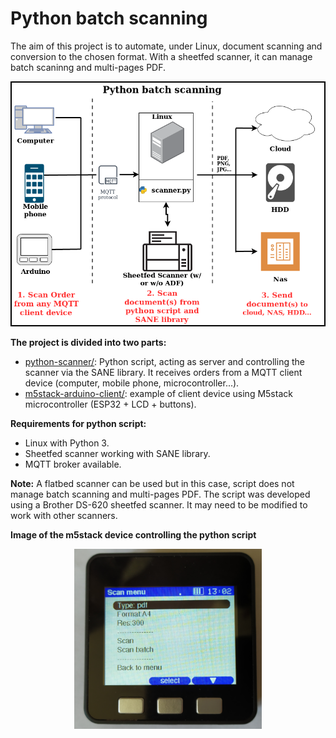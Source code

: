 # Python batch scanning

The aim of this project is to automate, under Linux, document scanning and conversion to the chosen format. With a sheetfed scanner, it can manage batch scaninng and multi-pages PDF.

<p align="center">
<img src="doc/diagram.png">
</p>

**The project is divided into two parts:**
- [python-scanner/](/python-scanner/): Python script, acting as server and controlling the scanner via the SANE library. It receives orders from a MQTT client device (computer, mobile phone, microcontroller...).
- [m5stack-arduino-client/](/m5stack-arduino-client/): example of client device using M5stack microcontroller (ESP32 + LCD + buttons).


**Requirements for python script:**
* Linux with Python 3.
* Sheetfed scanner working with SANE library.
* MQTT broker available.


**Note:** A flatbed scanner can be used but in this case, script does not manage batch scanning and multi-pages PDF. The script was developed using a Brother DS-620 sheetfed scanner. It may need to be modified to work with other scanners.

**Image of the m5stack device controlling the python script**
 
<p align="center">
<img src="doc/m5stack_app.png" width="300">
</p>

